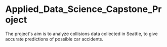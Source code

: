 # Applied_Data_Science_Capstone_Project
The project's aim is to analyze collisions data collected in Seattle, to give accurate predictions of possible car accidents.

